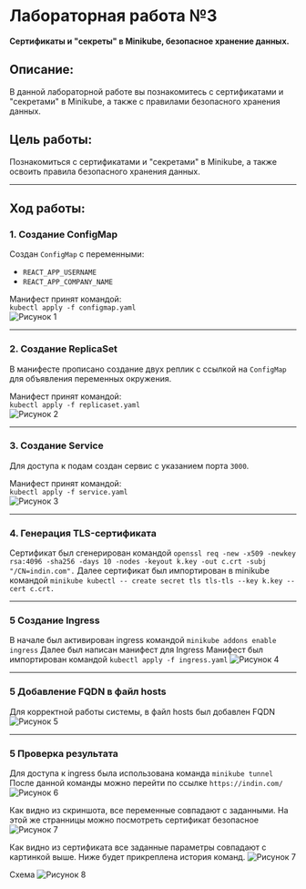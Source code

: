 # Лабораторная работа №3  
**Сертификаты и "секреты" в Minikube, безопасное хранение данных.**

## Описание:
В данной лабораторной работе вы познакомитесь с сертификатами и "секретами" в Minikube, а также с правилами безопасного хранения данных.

## Цель работы:
Познакомиться с сертификатами и "секретами" в Minikube, а также освоить правила безопасного хранения данных.

---

## Ход работы:

### 1. Создание ConfigMap  
Создан `ConfigMap` с переменными:  
- `REACT_APP_USERNAME`  
- `REACT_APP_COMPANY_NAME`

Манифест принят командой:  
`kubectl apply -f configmap.yaml`  
![Рисунок 1](./Images/Configmap.png)  

---

### 2. Создание ReplicaSet  
В манифесте прописано создание двух реплик с ссылкой на `ConfigMap` для объявления переменных окружения.  

Манифест принят командой:  
`kubectl apply -f replicaset.yaml`  
![Рисунок 2](./Images/Replicaset.png)  

---

### 3. Создание Service  
Для доступа к подам создан сервис с указанием порта `3000`.  

Манифест принят командой:  
`kubectl apply -f service.yaml`  
![Рисунок 3](./Images/Service.png)  

---

### 4. Генерация TLS-сертификата  
Сертификат был сгенерирован командой
`openssl req -new -x509 -newkey rsa:4096 -sha256 -days 10 -nodes -keyout k.key -out c.crt -subj "/CN=indin.com".`
Далее сертификат был импортирован в minikube командой
`minikube kubectl -- create secret tls tls-tls --key k.key --cert c.crt.`

---

### 5 Создание Ingress
В начале был активирован ingress командой
`minikube addons enable ingress`
Далее был написан манифест для Ingress
Манифест был импортирован командой
`kubectl apply -f ingress.yaml`
![Рисунок 4](./Images/Ingress.png)

---

### 5 Добавление FQDN в файл hosts
Для корректной работы системы, в файл hosts был добавлен FQDN 
![Рисунок 5](./Images/FQDN.png)

---

### 5 Проверка результата
Для доступа к ingress была использована команда
`minikube tunnel`
После данной команды можно перейти по ссылке
`https://indin.com/`
![Рисунок 6](./Images/Brow.png)

Как видно из скриншота, все переменные совпадают с заданными.
На этой же странницы можно посмотреть сертификат безопасное 
![Рисунок 7](./Images/Cert.png)

Как видно из сертификата все заданные параметры совпадают с картинкой выше.
Ниже будет прикреплена история команд.
![Рисунок 7](./Images/History.png)

Схема
![Рисунок 8](./Images/Scheme.png)
